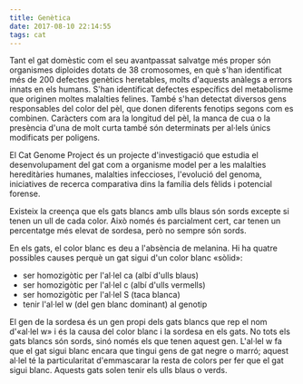 ```yaml
---
title: Genètica
date: 2017-08-10 22:14:55
tags: cat
---
```


Tant el gat domèstic com el seu avantpassat salvatge més proper són organismes diploides dotats de 38 cromosomes, en què s'han identificat més de 200 defectes genètics heretables, molts d'aquests anàlegs a errors innats en els humans. S'han identificat defectes específics del metabolisme que originen moltes malalties felines. També s'han detectat diversos gens responsables del color del pèl, que donen diferents fenotips segons com es combinen. Caràcters com ara la longitud del pèl, la manca de cua o la presència d'una de molt curta també són determinats per al·lels únics modificats per poligens.

El Cat Genome Project és un projecte d'investigació que estudia el desenvolupament del gat com a organisme model per a les malalties hereditàries humanes, malalties infeccioses, l'evolució del genoma, iniciatives de recerca comparativa dins la família dels fèlids i potencial forense.

Existeix la creença que els gats blancs amb ulls blaus són sords excepte si tenen un ull de cada color. Això només és parcialment cert, car tenen un percentatge més elevat de sordesa, però no sempre són sords.

En els gats, el color blanc es deu a l'absència de melanina. Hi ha quatre possibles causes perquè un gat sigui d'un color blanc «sòlid»:

* ser homozigòtic per l'al·lel ca (albí d'ulls blaus)
* ser homozigòtic per l'al·lel c (albí d'ulls vermells)
* ser homozigòtic per l'al·lel S (taca blanca)
* tenir l'al·lel w (del gen blanc dominant) al genotip

El gen de la sordesa és un gen propi dels gats blancs que rep el nom d'«al·lel w» i és la causa del color blanc i la sordesa en els gats. No tots els gats blancs són sords, sinó només els que tenen aquest gen. L'al·lel w fa que el gat sigui blanc encara que tingui gens de gat negre o marró; aquest al·lel té la particularitat d'emmascarar la resta de colors per fer que el gat sigui blanc. Aquests gats solen tenir els ulls blaus o verds.